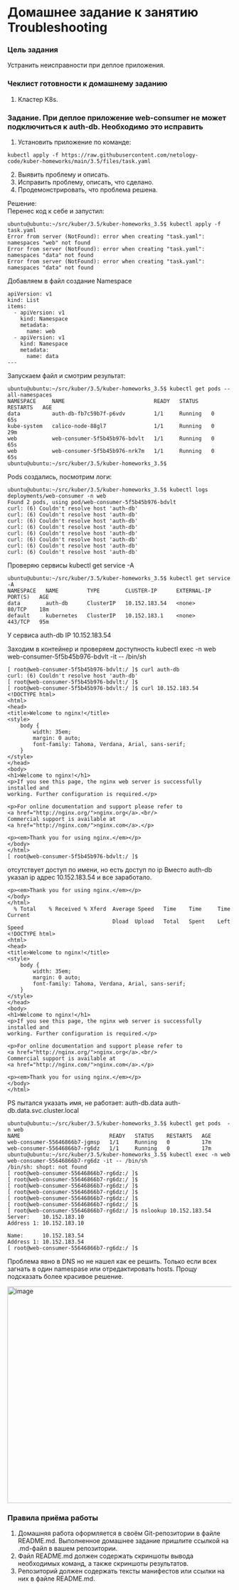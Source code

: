 # Домашнее задание к занятию Troubleshooting

### Цель задания

Устранить неисправности при деплое приложения.

### Чеклист готовности к домашнему заданию

1. Кластер K8s.

### Задание. При деплое приложение web-consumer не может подключиться к auth-db. Необходимо это исправить

1. Установить приложение по команде:
```shell
kubectl apply -f https://raw.githubusercontent.com/netology-code/kuber-homeworks/main/3.5/files/task.yaml
```
2. Выявить проблему и описать.
3. Исправить проблему, описать, что сделано.
4. Продемонстрировать, что проблема решена.

Решение:  
Перенес код к себе и запустил:
```
ubuntu@ubuntu:~/src/kuber/3.5/kuber-homeworks_3.5$ kubectl apply -f task.yaml 
Error from server (NotFound): error when creating "task.yaml": namespaces "web" not found
Error from server (NotFound): error when creating "task.yaml": namespaces "data" not found
Error from server (NotFound): error when creating "task.yaml": namespaces "data" not found
```

Добавляем в файл создание Namespace
```
apiVersion: v1
kind: List
items:
  - apiVersion: v1
    kind: Namespace
    metadata:
      name: web
  - apiVersion: v1
    kind: Namespace
    metadata:
      name: data
---
```
Запускаем файл и смотрим результат:
```
ubuntu@ubuntu:~/src/kuber/3.5/kuber-homeworks_3.5$ kubectl get pods --all-namespaces
NAMESPACE     NAME                            READY   STATUS    RESTARTS   AGE
data          auth-db-fb7c59b7f-p6vdv         1/1     Running   0          65s
kube-system   calico-node-88gl7               1/1     Running   0          29m
web           web-consumer-5f5b45b976-bdvlt   1/1     Running   0          65s
web           web-consumer-5f5b45b976-nrk7m   1/1     Running   0          65s
ubuntu@ubuntu:~/src/kuber/3.5/kuber-homeworks_3.5$ 
```

Pods создались, посмотрим логи:

```
ubuntu@ubuntu:~/src/kuber/3.5/kuber-homeworks_3.5$ kubectl logs deployments/web-consumer -n web
Found 2 pods, using pod/web-consumer-5f5b45b976-bdvlt
curl: (6) Couldn't resolve host 'auth-db'
curl: (6) Couldn't resolve host 'auth-db'
curl: (6) Couldn't resolve host 'auth-db'
curl: (6) Couldn't resolve host 'auth-db'
curl: (6) Couldn't resolve host 'auth-db'
curl: (6) Couldn't resolve host 'auth-db'
curl: (6) Couldn't resolve host 'auth-db'
curl: (6) Couldn't resolve host 'auth-db'
```
Проверяю сервисы kubectl get service -A
```
ubuntu@ubuntu:~/src/kuber/3.5/kuber-homeworks_3.5$ kubectl get service -A
NAMESPACE   NAME         TYPE        CLUSTER-IP      EXTERNAL-IP   PORT(S)   AGE
data        auth-db      ClusterIP   10.152.183.54   <none>        80/TCP    18m
default     kubernetes   ClusterIP   10.152.183.1    <none>        443/TCP   95m
```
У сервиса auth-db IP 10.152.183.54

Заходим в контейнер и проверяем доступность 
kubectl exec -n web web-consumer-5f5b45b976-bdvlt -it -- /bin/sh
```
[ root@web-consumer-5f5b45b976-bdvlt:/ ]$ curl auth-db
curl: (6) Couldn't resolve host 'auth-db'
[ root@web-consumer-5f5b45b976-bdvlt:/ ]$ 
[ root@web-consumer-5f5b45b976-bdvlt:/ ]$ curl 10.152.183.54
<!DOCTYPE html>
<html>
<head>
<title>Welcome to nginx!</title>
<style>
    body {
        width: 35em;
        margin: 0 auto;
        font-family: Tahoma, Verdana, Arial, sans-serif;
    }
</style>
</head>
<body>
<h1>Welcome to nginx!</h1>
<p>If you see this page, the nginx web server is successfully installed and
working. Further configuration is required.</p>

<p>For online documentation and support please refer to
<a href="http://nginx.org/">nginx.org</a>.<br/>
Commercial support is available at
<a href="http://nginx.com/">nginx.com</a>.</p>

<p><em>Thank you for using nginx.</em></p>
</body>
</html>
[ root@web-consumer-5f5b45b976-bdvlt:/ ]$ 
```

отсутствует доступ по имени, но есть доступ по ip
Вместо auth-db указал ip адрес 10.152.183.54 и все заработало.
```
<p><em>Thank you for using nginx.</em></p>
</body>
</html>
  % Total    % Received % Xferd  Average Speed   Time    Time     Time  Current
                                 Dload  Upload   Total   Spent    Left  Speed
<!DOCTYPE html>
<html>
<head>
<title>Welcome to nginx!</title>
<style>
    body {
        width: 35em;
        margin: 0 auto;
        font-family: Tahoma, Verdana, Arial, sans-serif;
    }
</style>
</head>
<body>
<h1>Welcome to nginx!</h1>
<p>If you see this page, the nginx web server is successfully installed and
working. Further configuration is required.</p>

<p>For online documentation and support please refer to
<a href="http://nginx.org/">nginx.org</a>.<br/>
Commercial support is available at
<a href="http://nginx.com/">nginx.com</a>.</p>

<p><em>Thank you for using nginx.</em></p>
</body>
</html>
```

PS
пытался указать имя, не работает:
auth-db.data
auth-db.data.svc.cluster.local
```
ubuntu@ubuntu:~/src/kuber/3.5/kuber-homeworks_3.5$ kubectl get pods  -n web
NAME                            READY   STATUS    RESTARTS   AGE
web-consumer-55646866b7-jgmsp   1/1     Running   0          17m
web-consumer-55646866b7-rg6dz   1/1     Running   0          17m
ubuntu@ubuntu:~/src/kuber/3.5/kuber-homeworks_3.5$ kubectl exec -n web web-consumer-55646866b7-rg6dz -it -- /bin/sh
/bin/sh: shopt: not found
[ root@web-consumer-55646866b7-rg6dz:/ ]$ 
[ root@web-consumer-55646866b7-rg6dz:/ ]$ 
[ root@web-consumer-55646866b7-rg6dz:/ ]$ 
[ root@web-consumer-55646866b7-rg6dz:/ ]$ 
[ root@web-consumer-55646866b7-rg6dz:/ ]$ 
[ root@web-consumer-55646866b7-rg6dz:/ ]$ 
[ root@web-consumer-55646866b7-rg6dz:/ ]$ nslookup 10.152.183.54
Server:    10.152.183.10
Address 1: 10.152.183.10

Name:      10.152.183.54
Address 1: 10.152.183.54
[ root@web-consumer-55646866b7-rg6dz:/ ]$ 
```
Проблема явно в DNS но не нашел как ее решить. Только если всех загнать в один namespase или отредактировать hosts.
Прощу подсказать более красивое решение.

<img width="954" height="487" alt="image" src="https://github.com/user-attachments/assets/c251599c-f4df-4b22-b68b-960c76ec5f67" />



### Правила приёма работы

1. Домашняя работа оформляется в своём Git-репозитории в файле README.md. Выполненное домашнее задание пришлите ссылкой на .md-файл в вашем репозитории.
2. Файл README.md должен содержать скриншоты вывода необходимых команд, а также скриншоты результатов.
3. Репозиторий должен содержать тексты манифестов или ссылки на них в файле README.md.
